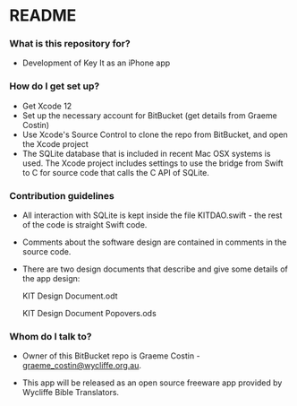 # README #

### What is this repository for? ###

* Development of Key It as an iPhone app

### How do I get set up? ###

* Get Xcode 12 
* Set up the necessary account for BitBucket (get details from Graeme Costin)
* Use Xcode's Source Control to clone the repo from BitBucket, and open the Xcode project
* The SQLite database that is included in recent Mac OSX systems is used. The Xcode project
  includes settings to use the bridge from Swift to C for source code that calls the C API
  of SQLite.


### Contribution guidelines ###

* All interaction with SQLite is kept inside the file KITDAO.swift - the rest of the code is straight Swift code.

* Comments about the software design are contained in comments in the source code.

* There are two design documents that describe and give some details of the app design:

	KIT Design Document.odt
	
	KIT Design Document Popovers.ods

### Whom do I talk to? ###

* Owner of this BitBucket repo is Graeme Costin - graeme_costin@wycliffe.org.au.

* This app will be released as an open source freeware app provided by Wycliffe Bible Translators.

